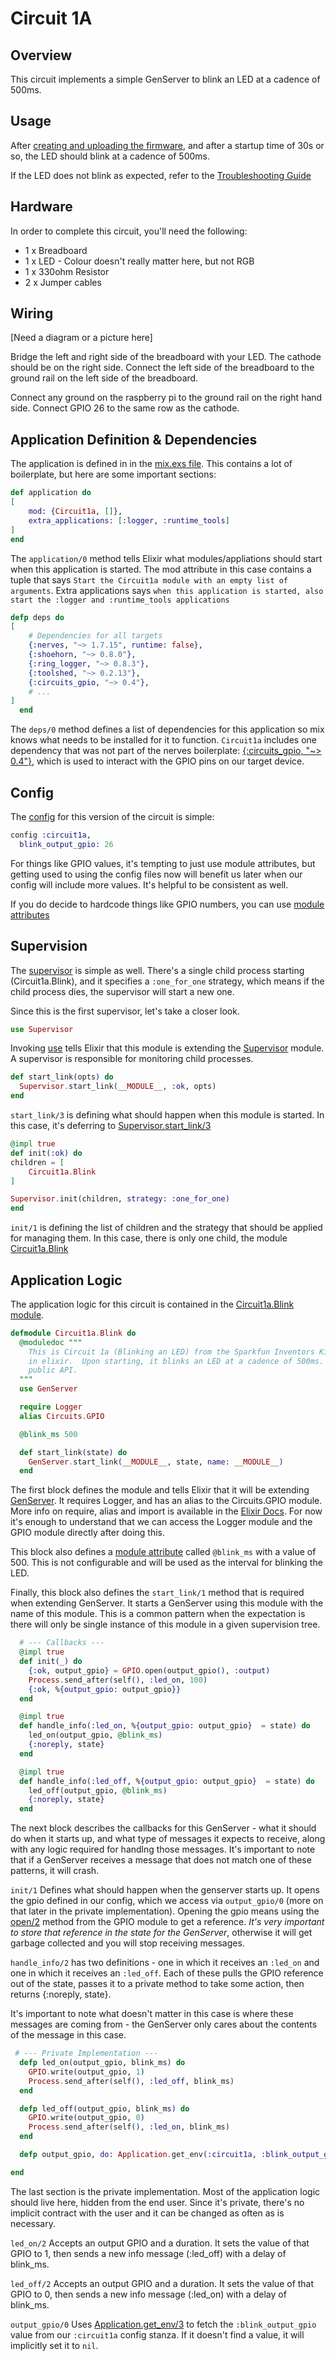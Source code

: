 # Circuit 1A

## Overview

This circuit implements a simple GenServer to blink an LED at a cadence of 500ms.

## Usage

After [creating and uploading the firmware](../../FIRMWARE.md), and after a startup time of 30s or so, the LED should blink at a cadence of 500ms.

If the LED does not blink as expected, refer to the [Troubleshooting Guide](../../TROUBLESHOOTING.md)

## Hardware

In order to complete this circuit, you'll need the following:

- 1 x Breadboard
- 1 x LED - Colour doesn't really matter here, but not RGB
- 1 x 330ohm Resistor
- 2 x Jumper cables


## Wiring

[Need a diagram or a picture here]

Bridge the left and right side of the breadboard with your LED.  The cathode should be on the right side.  Connect the left side of the breadboard to the ground rail on the left side of the breadboard.

Connect any ground on the raspberry pi to the ground rail on the right hand side.  Connect GPIO 26 to the same row as the cathode.

## Application Definition & Dependencies

The application is defined in  in the [mix.exs file](./mix.exs). This contains a lot of boilerplate, but here are some important sections:

```elixir
def application do
[
    mod: {Circuit1a, []},
    extra_applications: [:logger, :runtime_tools]
]
end
```

The `application/0` method tells Elixir what modules/appliations should start when this application is started.  The mod attribute in this case contains a tuple that says `Start the Circuit1a module with an empty list of arguments`.  Extra applications says `when this application is started, also start the :logger and :runtime_tools applications`

```elixir
defp deps do
[
    # Dependencies for all targets
    {:nerves, "~> 1.7.15", runtime: false},
    {:shoehorn, "~> 0.8.0"},
    {:ring_logger, "~> 0.8.3"},
    {:toolshed, "~> 0.2.13"},
    {:circuits_gpio, "~> 0.4"},
    # ...
]
  end
```

The `deps/0` method defines a list of dependencies for this application so mix knows what needs to be installed for it to function.  `Circuit1a` includes one dependency that was not part of the nerves boilerplate: [{:circuits_gpio, "~> 0.4"}](https://github.com/elixir-circuits/circuits_gpio), which is used to interact with the GPIO pins on our target device.


## Config

The [config](./config/config.exs) for this version of the circuit is simple:

```Elixir
config :circuit1a,
  blink_output_gpio: 26
```

For things like GPIO values, it's tempting to just use module attributes, but getting used to using the config files now will benefit us later when our config will include more values.  It's helpful to be consistent as well.

If you do decide to hardcode things like GPIO numbers, you can use [module attributes](https://elixir-lang.org/getting-started/module-attributes.html)


## Supervision

The [supervisor](./lib/supervisor.ex) is simple as well.  There's a single child process starting (Circuit1a.Blink), and it specifies a `:one_for_one` strategy, which means if the child process dies, the supervisor will start a new one. 

Since this is the first supervisor, let's take a closer look.  

```elixir
use Supervisor
```

Invoking [use](https://elixir-lang.org/getting-started/alias-require-and-import.html#use) tells Elixir that this module is extending the [Supervisor](https://elixir-lang.org/getting-started/mix-otp/supervisor-and-application.html) module.  A supervisor is responsible for monitoring child processes.



```elixir
def start_link(opts) do
  Supervisor.start_link(__MODULE__, :ok, opts)
end
```

`start_link/3` is defining what should happen when this module is started.  In this case, it's deferring to [Supervisor.start_link/3](https://hexdocs.pm/elixir/1.12/Supervisor.html#start_link/3)

```elixir
@impl true
def init(:ok) do
children = [
    Circuit1a.Blink
]

Supervisor.init(children, strategy: :one_for_one)
end
```

`init/1` is defining the list of children and the strategy that should be applied for managing them.  In this case, there is only one child, the module [Circuit1a.Blink](./lib/blink.ex)


## Application Logic

The application logic for this circuit is contained in the [Circuit1a.Blink module](./lib/blink.ex).

```elixir
defmodule Circuit1a.Blink do
  @moduledoc """
    This is Circuit 1a (Blinking an LED) from the Sparkfun Inventors Kit written
    in elixir.  Upon starting, it blinks an LED at a cadence of 500ms.  It has no
    public API.
  """
  use GenServer

  require Logger
  alias Circuits.GPIO

  @blink_ms 500

  def start_link(state) do
    GenServer.start_link(__MODULE__, state, name: __MODULE__)
  end
```

The first block defines the module and tells Elixir that it will be extending [GenServer](https://hexdocs.pm/elixir/GenServer.html).  It requires Logger, and has an alias to the Circuits.GPIO module.  More info on require, alias and import is available in the [Elixir Docs](https://elixir-lang.org/getting-started/alias-require-and-import.html).  For now it's enough to understand that we can access the Logger module and the GPIO module directly after doing this.

This block also defines a [module attribute](https://elixir-lang.org/getting-started/module-attributes.html) called `@blink_ms` with a value of 500.  This is not configurable and will be used as the interval for blinking the LED.

Finally, this block also defines the `start_link/1` method that is required when extending GenServer.  It starts a GenServer using this module with the name of this module.  This is a common pattern when the expectation is there will only be single instance of this module in a given supervision tree.


```elixir
  # --- Callbacks ---
  @impl true
  def init(_) do
    {:ok, output_gpio} = GPIO.open(output_gpio(), :output)
    Process.send_after(self(), :led_on, 100)
    {:ok, %{output_gpio: output_gpio}}
  end

  @impl true
  def handle_info(:led_on, %{output_gpio: output_gpio}  = state) do
    led_on(output_gpio, @blink_ms)
    {:noreply, state}
  end

  @impl true
  def handle_info(:led_off, %{output_gpio: output_gpio}  = state) do
    led_off(output_gpio, @blink_ms)
    {:noreply, state}
  end
```

The next block describes the callbacks for this GenServer - what it should do when it starts up, and what type of messages it expects to receive, along with any logic required for handlng those messages.  It's important to note that if a GenServer receives a message that does not match one of these patterns, it will crash.

`init/1` Defines what should happen when the genserver starts up.  It opens the gpio defined in our config, which we access via `output_gpio/0` (more on that later in the private implementation).  Opening the gpio means using the [open/2]() method from the GPIO module to get a reference.  *It's very important to store that reference in the state for the GenServer*, otherwise it will get garbage collected and you will stop receiving messages.


`handle_info/2` has two definitions - one in which it receives an `:led_on` and one in which it receives an `:led_off`.  Each of these pulls the GPIO reference out of the state, passes it to a private method to take some action, then returns {:noreply, state}.

It's important to note what doesn't matter in this case is where these messages are coming from - the GenServer only cares about the contents of the message in this case.

```elixir
 # --- Private Implementation ---
  defp led_on(output_gpio, blink_ms) do
    GPIO.write(output_gpio, 1)
    Process.send_after(self(), :led_off, blink_ms)
  end

  defp led_off(output_gpio, blink_ms) do
    GPIO.write(output_gpio, 0)
    Process.send_after(self(), :led_on, blink_ms)
  end

  defp output_gpio, do: Application.get_env(:circuit1a, :blink_output_gpio)

end
```

The last section is the private implementation.  Most of the application logic should live here, hidden from the end user.  Since it's private, there's no implicit contract with the user and it can be changed as often as is necessary.


`led_on/2` Accepts an output GPIO and a duration.  It sets the value of that GPIO to 1, then sends a new info message (:led_off) with a delay of blink_ms. 

`led_off/2` Accepts an output GPIO and a duration.  It sets the value of that GPIO to 0, then sends a new info message (:led_on) with a delay of blink_ms.

`output_gpio/0` Uses [Application.get_env/3](https://hexdocs.pm/elixir/1.12/Application.html#get_env/3) to fetch the `:blink_output_gpio` value from our `:circuit1a` config stanza.  If it doesn't find a value, it will implicitly set it to `nil`.
